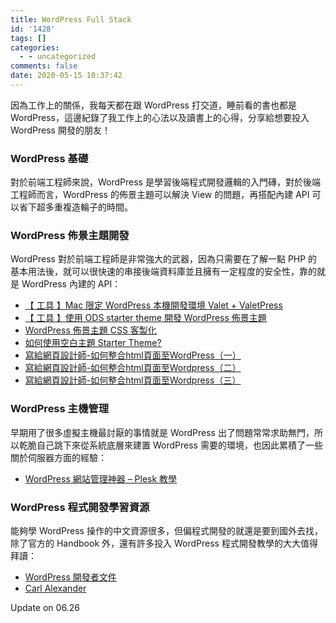 ```yaml
---
title: WordPress Full Stack
id: '1428'
tags: []
categories:
  - - uncategorized
comments: false
date: 2020-05-15 10:37:42
---
```


因為工作上的關係，我每天都在跟 WordPress 打交道，睡前看的書也都是 WordPress，這邊紀錄了我工作上的心法以及讀書上的心得，分享給想要投入 WordPress 開發的朋友！

### WordPress 基礎

對於前端工程師來說，WordPress 是學習後端程式開發邏輯的入門磚，對於後端工程師而言，WordPress 的佈景主題可以解決 View 的問題，再搭配內建 API 可以省下超多重複造輪子的時間。

### WordPress 佈景主題開發

WordPress 對於前端工程師是非常強大的武器，因為只需要在了解一點 PHP 的基本用法後，就可以很快速的串接後端資料庫並且擁有一定程度的安全性，靠的就是 WordPress 內建的 API：

*   [【 工具 】Mac 限定 WordPress 本機開發環境 Valet + ValetPress](https://oberonlai.blog/tw/ods-starter-theme/)
*   [【 工具 】使用 ODS starter theme 開發 WordPress 佈景主題](https://oberonlai.blog/tw/valetpress-setup/)
*   [WordPress 佈景主題 CSS 客製化](https://hellowp.cc/wordpress-theme-css-custom/)
*   [如何使用空白主題 Starter Theme?](https://hellowp.cc/how-to-use-wordpress-starter-theme/#content)
*   [寫給網頁設計師-如何整合html頁面至WordPress（一](https://oberonlai.blog/html2wordpress-1/)[）](https://oberonlai.blog/tw/html2wordpress-1/)
*   [寫給網頁設計師-如何整合html頁面至Wordpress（二）](https://oberonlai.blog/tw/html2wordpress-2/)
*   [寫給網頁設計師-如何整合html頁面至Wordpress（三）](https://oberonlai.blog/tw/html2wordpress-3/)

### WordPress 主機管理

早期用了很多虛擬主機最討厭的事情就是 WordPress 出了問題常常求助無門，所以乾脆自己跳下來從系統底層來建置 WordPress 需要的環境，也因此累積了一些關於伺服器方面的經驗：

*   [WordPress 網站管理神器 – Plesk 教學](https://hellowp.cc/how-to-host-wordpress-with-plesk/)

### WordPress 程式開發學習資源

能夠學 WordPress 操作的中文資源很多，但偏程式開發的就還是要到國外去找，除了官方的 Handbook 外，還有許多投入 WordPress 程式開發教學的大大值得拜讀：

*   [WordPress 開發者文件](https://developer.wordpress.org)
*   [Carl Alexander](https://carlalexander.ca)

Update on 06.26